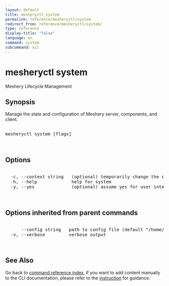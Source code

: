 ```yaml
---
layout: default
title: mesheryctl-system
permalink: reference/mesheryctl/system
redirect_from: reference/mesheryctl/system/
type: reference
display-title: "false"
language: en
command: system
subcommand: nil
---
```


# mesheryctl system

Meshery Lifecycle Management

## Synopsis

Manage the state and configuration of Meshery server, components, and client.
<pre class='codeblock-pre'>
<div class='codeblock'>
mesheryctl system [flags]

</div>
</pre> 

## Options

<pre class='codeblock-pre'>
<div class='codeblock'>
  -c, --context string   (optional) temporarily change the current context.
  -h, --help             help for system
  -y, --yes              (optional) assume yes for user interactive prompts.

</div>
</pre>

## Options inherited from parent commands

<pre class='codeblock-pre'>
<div class='codeblock'>
      --config string   path to config file (default "/home/admin-pc/.meshery/config.yaml")
  -v, --verbose         verbose output

</div>
</pre>

## See Also

Go back to [command reference index](/reference/mesheryctl/), if you want to add content manually to the CLI documentation, please refer to the [instruction](/project/contributing/contributing-cli#preserving-manually-added-documentation) for guidance.
